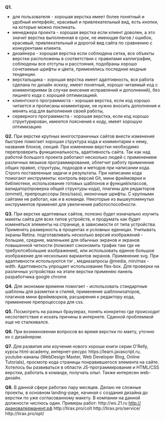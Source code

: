 <p>
<b>Q1.</b>
<ul>
<li>для пользователя - хорошая верстка имеет более понятный и удобный интерфейс, красивый и привлекательный вид, есть кнопки, на которые можно покликать.
</li><li>менеджера проекта - хорошая верстка если клиент доволен, а это значит верстка выполненная в срок, не имеющая багов / ошибок, красивый, привлекательный и дорогой вид сайта по сравнению с конкурентами клиента.
</li><li>дизайнера - хорошая верстка если соблюдена сетка, все объекты верстки расположены в соответствии с правилами каллиграфии, соблюдены все отступы и расстояния, подобраны хорошо сочетаемые шрифты и цвета, применялись последние модные тенденции.
</li><li>верстальщика - хорошая верстка имеет адаптивность, вся работа сделана по дизайн эскизу, имеет понятный, хорошо читаемый код с комментариями (в случае внесения исправлений и дополнений), без лишнего кода с хорошей оптимизацией.
</li><li>клиентского программиста - хорошая верстка, если код хорошо читается и прописаны комментарии, не нужно вносить дополнения и менять код для выполнения своей работы,
</li><li>серверного программиста - хорошая верстка, если код хорошо структурирован, имеются пояснения к коду, имеет хорошую оптимизацию
</li></ul>
</p><p>
<b>Q2.</b>
При верстке крупных многостраничных сайтов внести изменения быстрее помогает хорошая структура кода и комментарии к нему, названия блоков, секций. При изменении верстки  необходимо перепроверить функциональность, адаптивность сайта. Так как над работой большого проекта работают несколько людей с применением различных яязыков программирования, облегчит работу применение общих правил, структуры, подходов и методов при написании кода. Строго поставленные задачи и результаты. При написании кода помогают инструменты: контроль версий Git, мини фреймоврки и библиотеки, использование готовых шаблонов и функций/классов, валидатор(проверка общей структуры кода), плагины для редакторов (emmet), препроцессоры (less/sass), иконочные шрифты.
С крупными сайтами не работал, как и в команде. Некоторые из вышеупомянутых инструментов применял для увеличения работоспособности. 
</p><p>
<b>Q3.</b>
      При верстке адаптивных сайтов, полезно будет изначально изучить макеты сайта для всех типов устройств, и продумать как будет изменяться элементы на странице, в зависимости от типа устройства. Применять размерность в процентах и условных еденицах. Учитывать экраны Retina. подготавливать несколько версий изображений - большие, средние, маленькие для обычных экранов и экранов повышенной четкости (поможет сэкономить трафик там где не требуютсябольшие изображения), или использовать единое большое изображение для нескольких вариантов экранов. Применение svg. При адаптивности используются тэг <meta>, медиазапросы @media, min/max -wdth. Адаптивность упрощает использование flex-box.
Для проверки на различных устройствах на этапе верстки применяю панель разработчика google chrome
</p><p>
<b>Q4.</b>
Для экономии времени помогает - использовать стандартные шаблоны для разметки и стилей, применение шаблонизаторов, плагинов мини фреймворков, расширения к редактору кода, применение препроцессора для css.
</p><p>
<b>Q5.</b> Посмотреть на разных браузерах, понять конкретно где происходит несоответствие и искать причины в интернете. Сданной проблеммой еще не сталкивался.
</p>
<p>
<b>Q6.</b>
При возникновении вопросов во время верстки по маету, уточню их с дизайнером.
</p><p>
<b>Q7.</b>
Для развития или изучения нового хороши книги серии O'Relly, курсы html-academy, интернет-ресурс https://learn.javascript.ru, youtube-каналы (WebDesign Master, Web Developer Blog, Online Tutorials), просмотр кода страницы понравившегося элемента на сайте.
Хотелось бы развиваться в области JS-программирования и HTML/CSS верстки, работать в команде, получать опыт. Также интересен web-дизайн.
</p><p>
<b>Q8.</b>
В данной сфере работаю пару месяцев. Делаю не сложные проекты, в основном landing-page, начиная с создания дизайна до верстки по уже согласованному макету. В компании на данной должности числюсь один.
Примеры работ:
http://ws.21.ru
<a href="http://диановаперманент.рф">http://диановаперманент.рф</a>
http://tirax.pro/colt
http://tirax.pro/service/
http://tirax.pro/opt/
</p>
